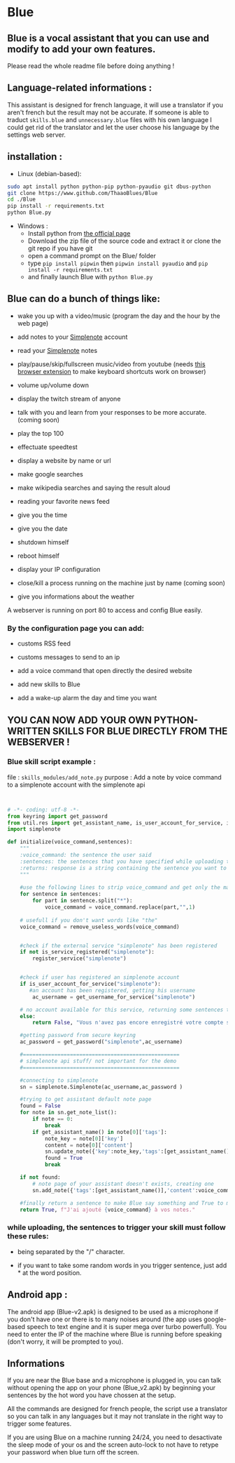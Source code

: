 # Blue
## Blue is a vocal assistant that you can use and modify to add your own features.

Please read the whole readme file before doing anything !

## Language-related informations :
This assistant is designed for french language, it will use a translator if you aren't french but the result may not be accurate. If someone is able to traduct ``skills.blue`` and ``unnecessary.blue`` files with his own language I could get rid of the translator and let the user choose his language by the settings web server.

## installation :

- Linux (debian-based):
```bash
sudo apt install python python-pip python-pyaudio git dbus-python
git clone https://www.github.com/ThaaoBlues/Blue
cd ./Blue
pip install -r requirements.txt
python Blue.py
```

- Windows :
    - Install python from [the official page](https://www.python.org)
    - Download the zip file of the source code and extract it or clone the git repo if you have git
    - open a command prompt on the Blue/ folder
    - type ``pip install pipwin`` then ``pipwin install pyaudio`` and ``pip install -r requirements.txt``
    - and finally launch Blue with ``python Blue.py``


## Blue can do a bunch of things like:

- wake you up with a video/music (program the day and the hour by the web page)


- add notes to your [Simplenote](https://simplenote.com) account


- read your [Simplenote](https://simplenote.com) notes


- play/pause/skip/fullscreen music/video from youtube
(needs [this browser extension](https://chrome.google.com/webstore/detail/hotkey-music-controller-y/pohakmokiogdbhiocmacgalcmnfdbbne/related) to make keyboard shortcuts work on browser)

- volume up/volume down


- display the twitch stream of anyone


- talk with you and learn from your responses to be more accurate.(coming soon)


- play the top 100


- effectuate speedtest


- display a website by name or url


- make google searches


- make wikipedia searches and saying the result aloud


- reading your favorite news feed


- give you the time


- give you the date


- shutdown himself


- reboot himself


- display your IP configuration


- close/kill a process running on the machine just by name (coming soon)


- give you informations about the weather


A webserver is running on port 80 to access and config Blue easily.


### By the configuration page you can add:


- customs RSS feed


- customs messages to send to an ip


- add a voice command that open directly the desired website


- add new skills to Blue

- add a wake-up alarm the day and time you want

## YOU CAN NOW ADD YOUR OWN PYTHON-WRITTEN SKILLS FOR BLUE DIRECTLY FROM THE WEBSERVER !


### Blue skill script example :


file : ``skills_modules/add_note.py``
purpose : Add a note by voice command to a simplenote account with the simplenote api

```python


# -*- coding: utf-8 -*-
from keyring import get_password
from util.res import get_assistant_name, is_user_account_for_service, is_service_registered, register_service, get_username_for_service
import simplenote

def initialize(voice_command,sentences):
    """
    :voice_command: the sentence the user said
    :sentences: the sentences that you have specified while uploading the skill
    :returns: response is a string containing the sentence you want to say aloud
    """
    
    #use the following lines to strip voice_command and get only the main word(s)
    for sentence in sentences:
        for part in sentence.split("*"):
            voice_command = voice_command.replace(part,"",1)
    
    # usefull if you don't want words like "the"
    voice_command = remove_useless_words(voice_command)


    #check if the external service "simplenote" has been registered
    if not is_service_registered("simplenote"):
        register_service("simplenote")


    #check if user has registered an simplenote account    
    if is_user_account_for_service("simplenote"):
       #an account has been registered, getting his username
        ac_username = get_username_for_service("simplenote")

    # no account available for this service, returning some sentences to guide him
    else:
        return False, "Vous n'avez pas encore enregistré votre compte simplenote.com"

    #getting password from secure keyring
    ac_password = get_password("simplenote",ac_username)

    #==================================================
    # simplenote api stuff/ not important for the demo
    #==================================================

    #connecting to simplenote
    sn = simplenote.Simplenote(ac_username,ac_password )

    #trying to get assistant default note page
    found = False
    for note in sn.get_note_list():
        if note == 0:
            break
        if get_assistant_name() in note[0]['tags']:
            note_key = note[0]['key']
            content = note[0]['content']
            sn.update_note({'key':note_key,'tags':[get_assistant_name()],'content':content+"\n"+voice_command}) 
            found = True
            break

    if not found:
        # note page of your assistant doesn't exists, creating one
        sn.add_note({'tags':[get_assistant_name()],'content':voice_command})

    #finally return a sentence to make Blue say something and True to mark processing as successfully terminated
    return True, f"J'ai ajouté {voice_command} à vos notes."


```


### while uploading, the sentences to trigger your skill must follow these rules:

- being separated by the "/" character.

- if you want to take some random words in you trigger sentence, just add * at the word position. 

## Android app :
The android app (Blue-v2.apk) is designed to be used as a microphone if you don't have one or there is to many noises around (the app uses google-based speech to text engine and it is super mega over turbo powerfull). You need to enter the IP of the machine where Blue is running before speaking (don't worry, it will be prompted to you).


## Informations

If you are near the Blue base and a microphone is plugged in, you can talk without opening the app on your phone (Blue_v2.apk) by beginning your sentences by the hot word you have chossen at the setup.


All the commands are designed for french people, the script use a translator so you can talk in any languages but it may not translate in the right way to trigger some features.


If you are using Blue on a machine running 24/24, you need to desactivate the sleep mode of your os and the screen auto-lock to not have to retype your password when blue turn off the screen.
